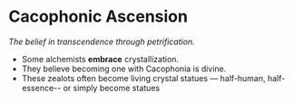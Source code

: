 # Cacophonic Ascension
_The belief in transcendence through petrification._

- Some alchemists **embrace** crystallization.  
- They believe becoming one with Cacophonia is divine.  
- These zealots often become living crystal statues — half-human, half-essence-- or simply become statues
